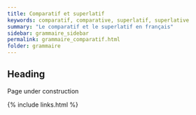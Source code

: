 ```yaml
---
title: Comparatif et superlatif
keywords: comparatif, comparative, superlatif, superlative
summary: "Le comparatif et le superlatif en français"
sidebar: grammaire_sidebar
permalink: grammaire_comparatif.html
folder: grammaire
---
```


## Heading

Page under construction

{% include links.html %}
